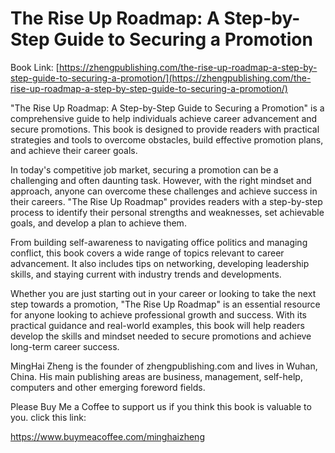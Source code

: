 # The Rise Up Roadmap: A Step-by-Step Guide to Securing a Promotion

Book Link: [https://zhengpublishing.com/the-rise-up-roadmap-a-step-by-step-guide-to-securing-a-promotion/](https://zhengpublishing.com/the-rise-up-roadmap-a-step-by-step-guide-to-securing-a-promotion/)

"The Rise Up Roadmap: A Step-by-Step Guide to Securing a Promotion" is a comprehensive guide to help individuals achieve career advancement and secure promotions. This book is designed to provide readers with practical strategies and tools to overcome obstacles, build effective promotion plans, and achieve their career goals.

In today's competitive job market, securing a promotion can be a challenging and often daunting task. However, with the right mindset and approach, anyone can overcome these challenges and achieve success in their careers. "The Rise Up Roadmap" provides readers with a step-by-step process to identify their personal strengths and weaknesses, set achievable goals, and develop a plan to achieve them.

From building self-awareness to navigating office politics and managing conflict, this book covers a wide range of topics relevant to career advancement. It also includes tips on networking, developing leadership skills, and staying current with industry trends and developments.

Whether you are just starting out in your career or looking to take the next step towards a promotion, "The Rise Up Roadmap" is an essential resource for anyone looking to achieve professional growth and success. With its practical guidance and real-world examples, this book will help readers develop the skills and mindset needed to secure promotions and achieve long-term career success.

MingHai Zheng is the founder of zhengpublishing.com and lives in Wuhan, China. His main publishing areas are business, management, self-help, computers and other emerging foreword fields.

Please Buy Me a Coffee to support us if you think this book is valuable to you. click this link:

https://www.buymeacoffee.com/minghaizheng
